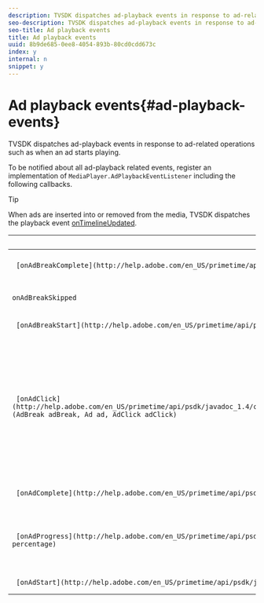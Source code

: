 ```yaml
---
description: TVSDK dispatches ad-playback events in response to ad-related operations such as when an ad starts playing.
seo-description: TVSDK dispatches ad-playback events in response to ad-related operations such as when an ad starts playing.
seo-title: Ad playback events
title: Ad playback events
uuid: 8b9de685-0ee8-4054-893b-80cd0cdd673c
index: y
internal: n
snippet: y
---
```


# Ad playback events{#ad-playback-events}

TVSDK dispatches ad-playback events in response to ad-related operations such as when an ad starts playing.

 To be notified about all ad-playback related events, register an implementation of `MediaPlayer.AdPlaybackEventListener` including the following callbacks. 

>[!TIP]
>
>When ads are inserted into or removed from the media, TVSDK dispatches the playback event [onTimelineUpdated](http://help.adobe.com/en_US/primetime/api/psdk/javadoc_1.4/com/adobe/mediacore/MediaPlayer.PlaybackEventListener.html#onTimelineUpdated()).

|  Event  | Meaning  |
|---|---|
| ` [onAdBreakComplete](http://help.adobe.com/en_US/primetime/api/psdk/javadoc_1.4/com/adobe/mediacore/MediaPlayer.AdPlaybackEventListener.html#onAdBreakComplete(com.adobe.mediacore.timeline.advertising.AdBreak)) (AdBreak adBreak)`  | An ad break has played completely.  |
| `onAdBreakSkipped`  | An ad break was skipped during playback.  |
| ` [onAdBreakStart](http://help.adobe.com/en_US/primetime/api/psdk/javadoc_1.4/com/adobe/mediacore/MediaPlayer.AdPlaybackEventListener.html#onAdBreakStart(com.adobe.mediacore.timeline.advertising.AdBreak)) (AdBreak adBreak)`  | An ad break has started.  |
| ` [onAdClick](http://help.adobe.com/en_US/primetime/api/psdk/javadoc_1.4/com/adobe/mediacore/MediaPlayer.AdPlaybackEventListener.html#onAdClick(com.adobe.mediacore.timeline.advertising.AdBreak,%20com.adobe.mediacore.timeline.advertising.Ad,%20com.adobe.mediacore.timeline.advertising.AdClick)) (AdBreak adBreak, Ad ad, AdClick adClick)`  |The user has clicked the ad. Provides information to your application about the ad that the user clicked, in response to your application calling `notifyClick` on the `MediaPlayerView`.  |
| ` [onAdComplete](http://help.adobe.com/en_US/primetime/api/psdk/javadoc_1.4/com/adobe/mediacore/MediaPlayer.AdPlaybackEventListener.html#onAdComplete(com.adobe.mediacore.timeline.advertising.AdBreak)) (AdBreak adBreak, Ad ad)`  | An ad has played completely.  |
| ` [onAdProgress](http://help.adobe.com/en_US/primetime/api/psdk/javadoc_1.4/com/adobe/mediacore/MediaPlayer.AdPlaybackEventListener.html#onAdProgress(com.adobe.mediacore.timeline.advertising.AdBreak,com.adobe.mediacore.timeline.advertising.Ad,%20int)) (AdBreak adBreak, Ad ad, int percentage)`  | Ad playback has progressed. Dispatched multiple times while an ad plays.  |
| ` [onAdStart](http://help.adobe.com/en_US/primetime/api/psdk/javadoc_1.4/com/adobe/mediacore/MediaPlayer.AdPlaybackEventListener.html#onAdStart(com.adobe.mediacore.timeline.advertising.AdBreak,%20com.adobe.mediacore.timeline.advertising.Ad)) (AdBreak adBreak, Ad ad)`  | An ad has started.  |

